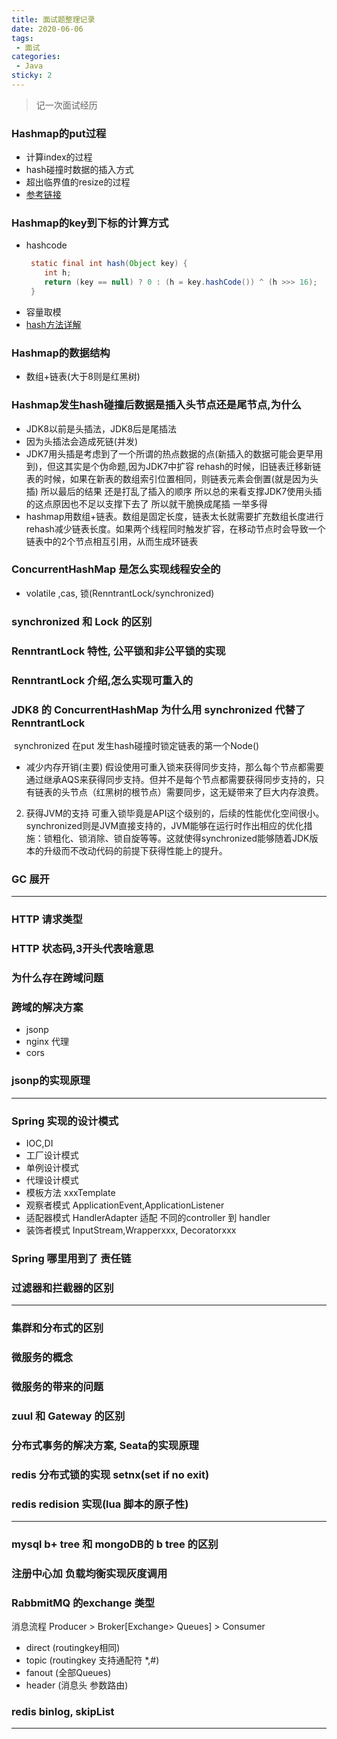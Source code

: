 ```yaml
---
title: 面试题整理记录
date: 2020-06-06
tags:
 - 面试
categories:
 - Java
sticky: 2
---
```



> 记一次面试经历

###  Hashmap的put过程
 - 计算index的过程
 - hash碰撞时数据的插入方式
 - 超出临界值的resize的过程
 - [参考链接](https://mp.weixin.qq.com/s?__biz=MzI3NzE0NjcwMg==&mid=2650122054&idx=1&sn=46232fcf7db52e460f1ed0230da1584c&chksm=f36bba67c41c3371a05a85b1a00761418e4b80bde8c69275bab8beed081d011a0acfa66e5f5f&mpshare=1&scene=1&srcid=0606CwSlGlLsMLRHkZauSna8&sharer_sharetime=1591434732293&sharer_shareid=6cd22e691a4642f12b7e862164b93402&key=692de84b3835f8ab3dfcc62057d270a28d3198228c1d096b725445e3845a6e489538910e5b2dd8a97d0486ff1a799e68acb99617b05cd186163e818781e4c4276275ade2ab8cd57fa95ad24ac511c379&ascene=1&uin=MTQ1NzYyMzcwMA%3D%3D&devicetype=Windows+10+x64&version=62090070&lang=zh_CN&exportkey=ATCjPeFWAReDF3FL8Ivor4k%3D&pass_ticket=bu8yAQsNXsgQoRtj1GVw%2B9ykl6awWa6ONCncak6EGu2tsPCUZDEE%2B%2FyIfNyHhFjg)
###  Hashmap的key到下标的计算方式
 - hashcode 
    ```java
     static final int hash(Object key) {
        int h;
        return (key == null) ? 0 : (h = key.hashCode()) ^ (h >>> 16);
     }
   ```
 - 容量取模   
 - [hash方法详解](https://mp.weixin.qq.com/s?__biz=MzI3NzE0NjcwMg==&mid=2650120877&idx=1&sn=401bb7094d41918f1a6e142b6c66aaac&chksm=f36bbf8cc41c369aa44c319942b06ca0f119758b22e410e8f705ba56b9ac6d4042fe686dbed4&mpshare=1&scene=1&srcid=06060anvsOsXPh32wr45XCN7&sharer_sharetime=1591433267804&sharer_shareid=6cd22e691a4642f12b7e862164b93402&key=d9abbbe4b9a3fb837ce2491ba35f1df8c64760c302b5b529d9d85f16dc035e886ff6bc99b9e08bc0a40aa116b65b7a42c50926dee02172b95872b65785fea53baf508e50aeb679db9153ee607f29c58a&ascene=1&uin=MTQ1NzYyMzcwMA%3D%3D&devicetype=Windows+10+x64&version=62090070&lang=zh_CN&exportkey=AVWsJ9sEp8uUE9Qhs727wBA%3D&pass_ticket=bu8yAQsNXsgQoRtj1GVw%2B9ykl6awWa6ONCncak6EGu2tsPCUZDEE%2B%2FyIfNyHhFjg)
###  Hashmap的数据结构
 - 数组+链表(大于8则是红黑树)
###  Hashmap发生hash碰撞后数据是插入头节点还是尾节点,为什么
 - JDK8以前是头插法，JDK8后是尾插法
 - 因为头插法会造成死链(并发)
 - JDK7用头插是考虑到了一个所谓的热点数据的点(新插入的数据可能会更早用到)，但这其实是个伪命题,因为JDK7中扩容 rehash的时候，旧链表迁移新链表的时候，如果在新表的数组索引位置相同，则链表元素会倒置(就是因为头插) 所以最后的结果 还是打乱了插入的顺序 所以总的来看支撑JDK7使用头插的这点原因也不足以支撑下去了 所以就干脆换成尾插 一举多得
 - hashmap用数组+链表。数组是固定长度，链表太长就需要扩充数组长度进行rehash减少链表长度。如果两个线程同时触发扩容，在移动节点时会导致一个链表中的2个节点相互引用，从而生成环链表
###  ConcurrentHashMap 是怎么实现线程安全的
 - volatile ,cas, 锁(RenntrantLock/synchronized)

### synchronized 和 Lock 的区别

### RenntrantLock 特性, 公平锁和非公平锁的实现

### RenntrantLock 介绍,怎么实现可重入的

### JDK8 的 ConcurrentHashMap 为什么用  synchronized 代替了RenntrantLock   

​    synchronized 在put 发生hash碰撞时锁定链表的第一个Node()

- 减少内存开销(主要)
  假设使用可重入锁来获得同步支持，那么每个节点都需要通过继承AQS来获得同步支持。但并不是每个节点都需要获得同步支持的，只有链表的头节点（红黑树的根节点）需要同步，这无疑带来了巨大内存浪费。
2. 获得JVM的支持
可重入锁毕竟是API这个级别的，后续的性能优化空间很小。
synchronized则是JVM直接支持的，JVM能够在运行时作出相应的优化措施：锁粗化、锁消除、锁自旋等等。这就使得synchronized能够随着JDK版本的升级而不改动代码的前提下获得性能上的提升。

### GC 展开

------------------------------

### HTTP 请求类型
### HTTP 状态码,3开头代表啥意思
### 为什么存在跨域问题
### 跨域的解决方案
 - jsonp
 - nginx 代理
 - cors
### jsonp的实现原理

-------------------------------

### Spring 实现的设计模式
 - IOC,DI
 - 工厂设计模式
 - 单例设计模式
 - 代理设计模式
 - 模板方法 xxxTemplate
 - 观察者模式 ApplicationEvent,ApplicationListener
 - 适配器模式 HandlerAdapter 适配 不同的controller 到 handler
 - 装饰者模式 InputStream,Wrapperxxx, Decoratorxxx
### Spring 哪里用到了 责任链

### 过滤器和拦截器的区别

--------------------------------
### 集群和分布式的区别
### 微服务的概念
### 微服务的带来的问题
###  zuul 和 Gateway 的区别
### 分布式事务的解决方案, Seata的实现原理
### redis 分布式锁的实现 setnx(set if no exit)
### redis  redision 实现(lua 脚本的原子性)

-----------------------------------
### mysql b+ tree 和 mongoDB的 b tree 的区别

### 注册中心加 负载均衡实现灰度调用

### RabbmitMQ 的exchange 类型
  消息流程 Producer > Broker[Exchange> Queues] > Consumer   
 - direct (routingkey相同)
 - topic (routingkey 支持通配符 *,#)
 - fanout (全部Queues)
 - header (消息头 参数路由)

### redis binlog, skipList

-------------------------------------
